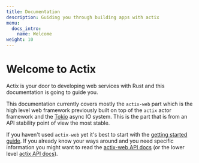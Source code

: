 ```yaml
---
title: Documentation
description: Guiding you through building apps with actix
menu:
  docs_intro:
    name: Welcome
weight: 10
---
```


# Welcome to Actix

Actix is your door to developing web services with Rust and this documentation
is going to guide you.

This documentation currently covers mostly the `actix-web` part which is the high level
web framework previously built on top of the `actix` actor framework and the [Tokio][tokio]
async IO system.  This is the part that is from an API stability point of view the most stable.

If you haven't used `actix-web` yet it's best to start with the [getting started
guide][gettingstarted].  If you already know your ways around and you need
specific information you might want to read the [actix-web API docs][actixwebdocs]
(or the lower level [actix API docs][actixdocs]).

[gettingstarted]: ./getting-started
[actixwebdocs]: https://docs.rs/actix-web
[actixdocs]: https://docs.rs/actix
[tokio]: (https://tokio.rs/)

